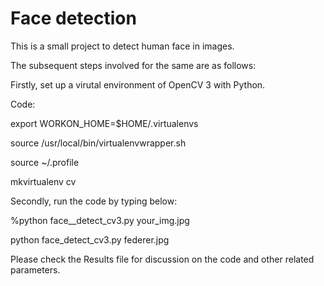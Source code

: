 # Face detection
This is a small project to detect human face in images.

The subsequent steps involved for the same are as follows:

Firstly, set up a virutal environment of OpenCV 3 with Python.

Code:

export WORKON_HOME=$HOME/.virtualenvs

source /usr/local/bin/virtualenvwrapper.sh

source ~/.profile

mkvirtualenv cv

Secondly, run the code by typing below:

%python face__detect_cv3.py your_img.jpg

python face_detect_cv3.py federer.jpg

Please check the Results file for discussion on the code and other related parameters.
